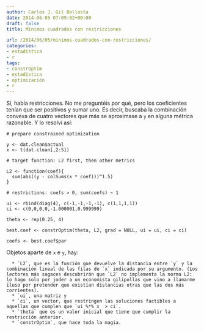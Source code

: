 ```yaml
---
author: Carlos J. Gil Bellosta
date: 2014-06-05 07:09:02+00:00
draft: false
title: Mínimos cuadrados con restricciones

url: /2014/06/05/minimos-cuadrados-con-restricciones/
categories:
- estadística
- r
tags:
- constrOptim
- estadística
- optimización
- r
---
```


Sí, había restricciones. No me preguntéis por qué, pero los coeficientes tenían que ser positivos y sumar uno. Es decir, buscaba la combinación convexa de cuatro vectores que más se aproximase a `y` en alguna métrica razonable. Y lo resolví así:



    # prepare constrained optimization

    y <- dat.clean$actual
    x <- t(dat.clean[,2:5])

    # target function: L2 first, then other metrics

    L2 <- function(coef){
      sum(abs((y - colSums(x * coef)))^1.5)
    }

    # restrictions: coefs > 0, sum(coefs) ~ 1

    ui <- rbind(diag(4), c(-1,-1,-1,-1), c(1,1,1,1))
    ci <- c(0,0,0,0,-1.000001,0.999999)

    theta <- rep(0.25, 4)

    best.coef <- constrOptim(theta, L2, grad = NULL, ui = ui, ci = ci)

    coefs <- best.coef$par



Objetos aparte de `x` e `y`, hay:




	  * `L2`, que es la función que devuelve la distancia entre `y` y la combinación lineal de las filas de `x` indicada por su argumento. (Los lectores más sagaces descubrirán que `L2` no implementa la norma L2: lo hago solo por joder a un economista gilipollas que vino a llamarme iluso por pretender que existían distancias otras que las dos más corrientes).
	  * `ui`, una matriz y
	  * `ci`, un vector, que restringen las soluciones factibles a aquellas que cumplen que `ui %*% x  > ci`.
	  * `theta` que es un valor inicial que tiene que cumplir la restricción anterior.
	  * `constrOptim`, que hace toda la magia.

